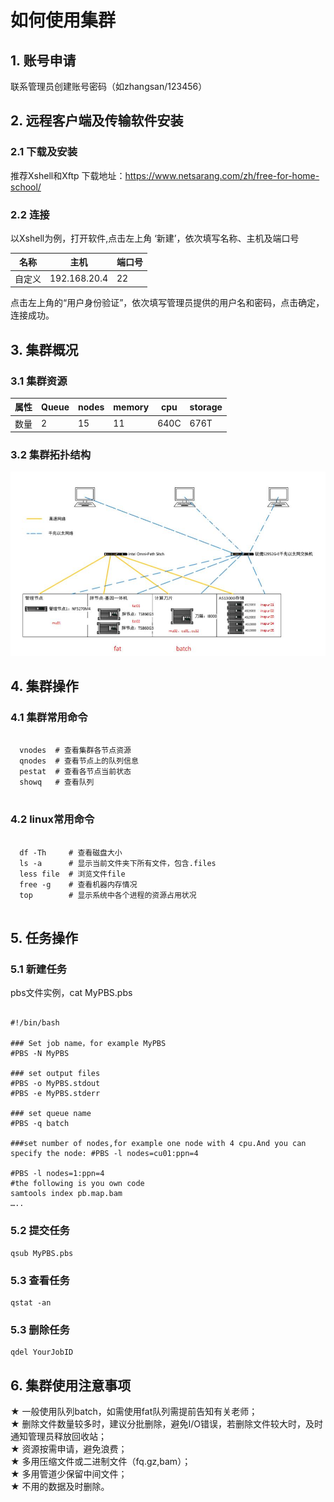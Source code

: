 # 如何使用集群 

## 1. 账号申请 
联系管理员创建账号密码（如zhangsan/123456）
## 2. 远程客户端及传输软件安装
### 2.1 下载及安装
推荐Xshell和Xftp
下载地址：https://www.netsarang.com/zh/free-for-home-school/
### 2.2 连接
以Xshell为例，打开软件,点击左上角 ‘新建’，依次填写名称、主机及端口号

| 名称 | 主机 | 端口号 |
| ------ | ------ | ------ |
| 自定义 | 192.168.20.4 | 22 |

点击左上角的“用户身份验证”，依次填写管理员提供的用户名和密码，点击确定，连接成功。
## 3. 集群概况
### 3.1 集群资源

| 属性 | Queue | nodes | memory | cpu | storage |
| ------ | ------ | ------ | ------| ------| ------ |
| 数量 | 2 | 15 | 11 | 640C | 676T |
### 3.2 集群拓扑结构
![Pandao editor.md](https://raw.githubusercontent.com/zhaohh52/cluster/main/pictures/struct.png "Pandao editor.md")
## 4. 集群操作
### 4.1 集群常用命令
```

  vnodes  # 查看集群各节点资源   
  qnodes  # 查看节点上的队列信息    
  pestat  # 查看各节点当前状态   
  showq   # 查看队列   
  
```
### 4.2 linux常用命令
```

  df -Th     # 查看磁盘大小   
  ls -a      # 显示当前文件夹下所有文件，包含.files    
  less file  # 浏览文件file  
  free -g    # 查看机器内存情况
  top        # 显示系统中各个进程的资源占用状况  
  
```
## 5. 任务操作
### 5.1 新建任务
pbs文件实例，cat MyPBS.pbs
```

#!/bin/bash

### Set job name，for example MyPBS  
#PBS -N MyPBS

### set output files
#PBS -o MyPBS.stdout       
#PBS -e MyPBS.stderr     

### set queue name  
#PBS -q batch

###set number of nodes,for example one node with 4 cpu.And you can specify the node: #PBS -l nodes=cu01:ppn=4 

#PBS -l nodes=1:ppn=4 
#the following is you own code
samtools index pb.map.bam
…..

```
### 5.2 提交任务
```
qsub MyPBS.pbs
```

### 5.3 查看任务
```
qstat -an
```
### 5.3 删除任务
```
qdel YourJobID
```
## 6. 集群使用注意事项
★ 一般使用队列batch，如需使用fat队列需提前告知有关老师；   
★ 删除文件数量较多时，建议分批删除，避免I/O错误，若删除文件较大时，及时通知管理员释放回收站；   
★ 资源按需申请，避免浪费；   
★ 多用压缩文件或二进制文件（fq.gz,bam）；   
★ 多用管道少保留中间文件；    
★ 不用的数据及时删除。 

